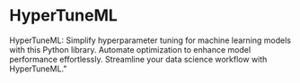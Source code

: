 # HyperTuneML
HyperTuneML: Simplify hyperparameter tuning for machine learning models with this Python library. Automate optimization to enhance model performance effortlessly. Streamline your data science workflow with HyperTuneML."
